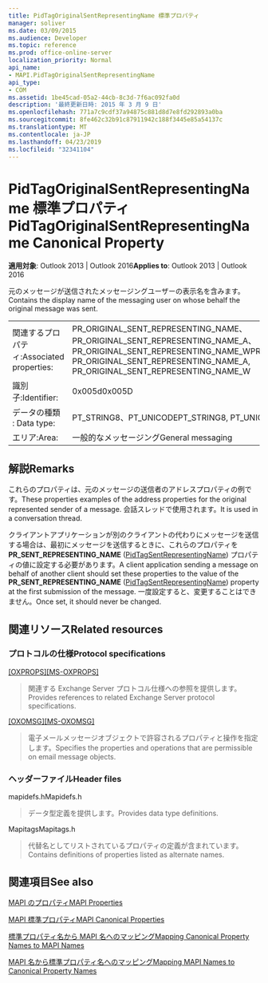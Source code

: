 ```yaml
---
title: PidTagOriginalSentRepresentingName 標準プロパティ
manager: soliver
ms.date: 03/09/2015
ms.audience: Developer
ms.topic: reference
ms.prod: office-online-server
localization_priority: Normal
api_name:
- MAPI.PidTagOriginalSentRepresentingName
api_type:
- COM
ms.assetid: 1be45cad-05a2-44cb-8c3d-7f6ac092fa0d
description: '最終更新日時: 2015 年 3 月 9 日'
ms.openlocfilehash: 771a7c9cdf37a94875c881d8d7e8fd292893a0ba
ms.sourcegitcommit: 8fe462c32b91c87911942c188f3445e85a54137c
ms.translationtype: MT
ms.contentlocale: ja-JP
ms.lasthandoff: 04/23/2019
ms.locfileid: "32341104"
---
```

# <a name="pidtagoriginalsentrepresentingname-canonical-property"></a><span data-ttu-id="e24c9-103">PidTagOriginalSentRepresentingName 標準プロパティ</span><span class="sxs-lookup"><span data-stu-id="e24c9-103">PidTagOriginalSentRepresentingName Canonical Property</span></span>

  
  
<span data-ttu-id="e24c9-104">**適用対象**: Outlook 2013 | Outlook 2016</span><span class="sxs-lookup"><span data-stu-id="e24c9-104">**Applies to**: Outlook 2013 | Outlook 2016</span></span> 
  
<span data-ttu-id="e24c9-105">元のメッセージが送信されたメッセージングユーザーの表示名を含みます。</span><span class="sxs-lookup"><span data-stu-id="e24c9-105">Contains the display name of the messaging user on whose behalf the original message was sent.</span></span>
  
|||
|:-----|:-----|
|<span data-ttu-id="e24c9-106">関連するプロパティ:</span><span class="sxs-lookup"><span data-stu-id="e24c9-106">Associated properties:</span></span>  <br/> |<span data-ttu-id="e24c9-107">PR_ORIGINAL_SENT_REPRESENTING_NAME、PR_ORIGINAL_SENT_REPRESENTING_NAME_A、PR_ORIGINAL_SENT_REPRESENTING_NAME_W</span><span class="sxs-lookup"><span data-stu-id="e24c9-107">PR_ORIGINAL_SENT_REPRESENTING_NAME, PR_ORIGINAL_SENT_REPRESENTING_NAME_A, PR_ORIGINAL_SENT_REPRESENTING_NAME_W</span></span>  <br/> |
|<span data-ttu-id="e24c9-108">識別子:</span><span class="sxs-lookup"><span data-stu-id="e24c9-108">Identifier:</span></span>  <br/> |<span data-ttu-id="e24c9-109">0x005d</span><span class="sxs-lookup"><span data-stu-id="e24c9-109">0x005D</span></span>  <br/> |
|<span data-ttu-id="e24c9-110">データの種類 : </span><span class="sxs-lookup"><span data-stu-id="e24c9-110">Data type:</span></span>  <br/> |<span data-ttu-id="e24c9-111">PT_STRING8、PT_UNICODE</span><span class="sxs-lookup"><span data-stu-id="e24c9-111">PT_STRING8, PT_UNICODE</span></span>  <br/> |
|<span data-ttu-id="e24c9-112">エリア:</span><span class="sxs-lookup"><span data-stu-id="e24c9-112">Area:</span></span>  <br/> |<span data-ttu-id="e24c9-113">一般的なメッセージング</span><span class="sxs-lookup"><span data-stu-id="e24c9-113">General messaging</span></span>  <br/> |
   
## <a name="remarks"></a><span data-ttu-id="e24c9-114">解説</span><span class="sxs-lookup"><span data-stu-id="e24c9-114">Remarks</span></span>

<span data-ttu-id="e24c9-115">これらのプロパティは、元のメッセージの送信者のアドレスプロパティの例です。</span><span class="sxs-lookup"><span data-stu-id="e24c9-115">These properties examples of the address properties for the original represented sender of a message.</span></span> <span data-ttu-id="e24c9-116">会話スレッドで使用されます。</span><span class="sxs-lookup"><span data-stu-id="e24c9-116">It is used in a conversation thread.</span></span>
  
<span data-ttu-id="e24c9-117">クライアントアプリケーションが別のクライアントの代わりにメッセージを送信する場合は、最初にメッセージを送信するときに、これらのプロパティを**PR_SENT_REPRESENTING_NAME** ([PidTagSentRepresentingName](pidtagsentrepresentingname-canonical-property.md)) プロパティの値に設定する必要があります。</span><span class="sxs-lookup"><span data-stu-id="e24c9-117">A client application sending a message on behalf of another client should set these properties to the value of the **PR_SENT_REPRESENTING_NAME** ([PidTagSentRepresentingName](pidtagsentrepresentingname-canonical-property.md)) property at the first submission of the message.</span></span> <span data-ttu-id="e24c9-118">一度設定すると、変更することはできません。</span><span class="sxs-lookup"><span data-stu-id="e24c9-118">Once set, it should never be changed.</span></span>
  
## <a name="related-resources"></a><span data-ttu-id="e24c9-119">関連リソース</span><span class="sxs-lookup"><span data-stu-id="e24c9-119">Related resources</span></span>

### <a name="protocol-specifications"></a><span data-ttu-id="e24c9-120">プロトコルの仕様</span><span class="sxs-lookup"><span data-stu-id="e24c9-120">Protocol specifications</span></span>

<span data-ttu-id="e24c9-121">[[OXPROPS]](https://msdn.microsoft.com/library/f6ab1613-aefe-447d-a49c-18217230b148%28Office.15%29.aspx)</span><span class="sxs-lookup"><span data-stu-id="e24c9-121">[[MS-OXPROPS]](https://msdn.microsoft.com/library/f6ab1613-aefe-447d-a49c-18217230b148%28Office.15%29.aspx)</span></span>
  
> <span data-ttu-id="e24c9-122">関連する Exchange Server プロトコル仕様への参照を提供します。</span><span class="sxs-lookup"><span data-stu-id="e24c9-122">Provides references to related Exchange Server protocol specifications.</span></span>
    
<span data-ttu-id="e24c9-123">[[OXOMSG]](https://msdn.microsoft.com/library/daa9120f-f325-4afb-a738-28f91049ab3c%28Office.15%29.aspx)</span><span class="sxs-lookup"><span data-stu-id="e24c9-123">[[MS-OXOMSG]](https://msdn.microsoft.com/library/daa9120f-f325-4afb-a738-28f91049ab3c%28Office.15%29.aspx)</span></span>
  
> <span data-ttu-id="e24c9-124">電子メールメッセージオブジェクトで許容されるプロパティと操作を指定します。</span><span class="sxs-lookup"><span data-stu-id="e24c9-124">Specifies the properties and operations that are permissible on email message objects.</span></span>
    
### <a name="header-files"></a><span data-ttu-id="e24c9-125">ヘッダーファイル</span><span class="sxs-lookup"><span data-stu-id="e24c9-125">Header files</span></span>

<span data-ttu-id="e24c9-126">mapidefs.h</span><span class="sxs-lookup"><span data-stu-id="e24c9-126">Mapidefs.h</span></span>
  
> <span data-ttu-id="e24c9-127">データ型定義を提供します。</span><span class="sxs-lookup"><span data-stu-id="e24c9-127">Provides data type definitions.</span></span>
    
<span data-ttu-id="e24c9-128">Mapitags</span><span class="sxs-lookup"><span data-stu-id="e24c9-128">Mapitags.h</span></span>
  
> <span data-ttu-id="e24c9-129">代替名としてリストされているプロパティの定義が含まれています。</span><span class="sxs-lookup"><span data-stu-id="e24c9-129">Contains definitions of properties listed as alternate names.</span></span>
    
## <a name="see-also"></a><span data-ttu-id="e24c9-130">関連項目</span><span class="sxs-lookup"><span data-stu-id="e24c9-130">See also</span></span>



[<span data-ttu-id="e24c9-131">MAPI のプロパティ</span><span class="sxs-lookup"><span data-stu-id="e24c9-131">MAPI Properties</span></span>](mapi-properties.md)
  
[<span data-ttu-id="e24c9-132">MAPI 標準プロパティ</span><span class="sxs-lookup"><span data-stu-id="e24c9-132">MAPI Canonical Properties</span></span>](mapi-canonical-properties.md)
  
[<span data-ttu-id="e24c9-133">標準プロパティ名から MAPI 名へのマッピング</span><span class="sxs-lookup"><span data-stu-id="e24c9-133">Mapping Canonical Property Names to MAPI Names</span></span>](mapping-canonical-property-names-to-mapi-names.md)
  
[<span data-ttu-id="e24c9-134">MAPI 名から標準プロパティ名へのマッピング</span><span class="sxs-lookup"><span data-stu-id="e24c9-134">Mapping MAPI Names to Canonical Property Names</span></span>](mapping-mapi-names-to-canonical-property-names.md)

